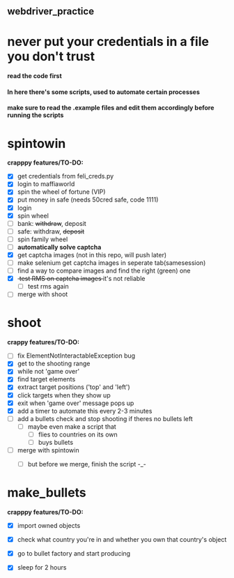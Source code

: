 ## webdriver_practice
# **never** put your credentials in a file you don't trust 
#### read the code first
#### In here there's some scripts, used to automate certain processes
#### **make sure to read the .example files and edit them accordingly before running the scripts**

# spintowin
**crapppy features/TO-DO:**

- [x] get credentials from feli_creds.py
- [x] login to maffiaworld
- [x] spin the wheel of fortune (VIP)
- [x] put money in safe (needs 50cred safe, code 1111)
- [x] login
- [x] spin wheel
- [ ] bank: <del>withdraw</del>, deposit
- [ ] safe: withdraw, <del>deposit</del>
- [ ] spin family wheel
- [ ] **automatically solve captcha**
- [x] get captcha images (not in this repo, will push later)
- [ ] make selenium get captcha images in seperate tab(samesession)
- [ ] find a way to compare images and find the right (green) one
- [x] <del> test RMS on captcha images </del> it's not reliable
	- [ ] test rms again
- [ ] merge with shoot

# shoot
**crappy features/TO-DO:**


- [ ] fix ElementNotInteractableException bug
- [x] get to the shooting range
- [x] while not 'game over'
- [x] find target elements
- [x] extract target positions ('top' and 'left')
- [x] click targets when they show up
- [x] exit when 'game over' message pops up
- [x] add a timer to automate this every 2-3 minutes
- [ ] add a bullets check and stop shooting if theres no bullets left
	- [ ] maybe even make a script that
		- [ ] flies to countries on its own
		- [ ] buys bullets
- [ ] merge with spintowin
	- [ ] but before we merge, finish the script -_-


# make_bullets
**crapppy features/TO-DO:**

- [x] import owned objects
- [x] check what country you're in and whether you own that country's object
- [x] go to bullet factory and start producing
- [x] sleep for 2 hours

